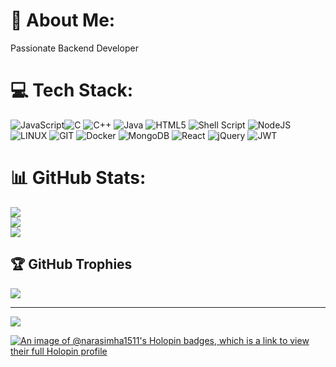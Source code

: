 # 💫 About Me:
Passionate Backend Developer


# 💻 Tech Stack:
![JavaScript](https://img.shields.io/badge/javascript-%23323330.svg?style=for-the-badge&logo=javascript&logoColor=%23F7DF1E)![C](https://img.shields.io/badge/c-%2300599C.svg?style=for-the-badge&logo=c&logoColor=white) ![C++](https://img.shields.io/badge/c++-%2300599C.svg?style=for-the-badge&logo=c%2B%2B&logoColor=white) ![Java](https://img.shields.io/badge/java-%23ED8B00.svg?style=for-the-badge&logo=openjdk&logoColor=white) ![HTML5](https://img.shields.io/badge/html5-%23E34F26.svg?style=for-the-badge&logo=html5&logoColor=white) ![Shell Script](https://img.shields.io/badge/shell_script-%23121011.svg?style=for-the-badge&logo=gnu-bash&logoColor=white) ![NodeJS](https://img.shields.io/badge/node.js-6DA55F?style=for-the-badge&logo=node.js&logoColor=white) ![LINUX](https://img.shields.io/badge/Linux-FCC624?style=for-the-badge&logo=linux&logoColor=black) ![GIT](https://img.shields.io/badge/Git-fc6d26?style=for-the-badge&logo=git&logoColor=white) ![Docker](https://img.shields.io/badge/docker-%230db7ed.svg?style=for-the-badge&logo=docker&logoColor=white) ![MongoDB](https://img.shields.io/badge/MongoDB-%234ea94b.svg?style=for-the-badge&logo=mongodb&logoColor=white) ![React](https://img.shields.io/badge/react-%2320232a.svg?style=for-the-badge&logo=react&logoColor=%2361DAFB) ![jQuery](https://img.shields.io/badge/jquery-%230769AD.svg?style=for-the-badge&logo=jquery&logoColor=white) ![JWT](https://img.shields.io/badge/JWT-black?style=for-the-badge&logo=JSON%20web%20tokens)
# 📊 GitHub Stats:
![](https://github-readme-stats.vercel.app/api?username=narasimha-1511&theme=radical&hide_border=false&include_all_commits=true&count_private=false)<br/>
![](https://github-readme-streak-stats.herokuapp.com/?user=narasimha-1511&theme=radical&hide_border=false)<br/>
![](https://github-readme-stats.vercel.app/api/top-langs/?username=narasimha-1511&theme=radical&hide_border=false&include_all_commits=true&count_private=false&layout=compact)

## 🏆 GitHub Trophies
![](https://github-profile-trophy.vercel.app/?username=narasimha-1511&theme=radical&no-frame=false&no-bg=true&margin-w=4)

---
[![](https://visitcount.itsvg.in/api?id=narasimha-1511&icon=0&color=0)](https://visitcount.itsvg.in)

<!-- Proudly created with GPRM ( https://gprm.itsvg.in ) -->

[![An image of @narasimha1511's Holopin badges, which is a link to view their full Holopin profile](https://holopin.me/narasimha1511)](https://holopin.io/@narasimha1511)



<!-- Proudly created with GPRM ( https://gprm.itsvg.in ) -->
